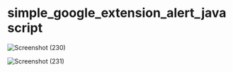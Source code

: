 ﻿# simple_google_extension_alert_javascript

![Screenshot (230)](https://user-images.githubusercontent.com/58724748/166091902-ef4129ed-5c52-4971-86ad-f93e8cc9fa67.png)

![Screenshot (231)](https://user-images.githubusercontent.com/58724748/166091904-591cd5a4-9720-4b72-bad9-7bc677ae7593.png)
